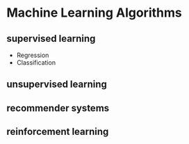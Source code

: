 # Machine Learning Algorithms
## supervised learning
- Regression
- Classification

## unsupervised learning

## recommender systems

## reinforcement learning


